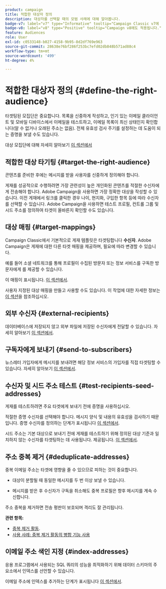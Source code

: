 ```yaml
---
product: campaign
title: 적합한 대상자 정의
description: 대상자를 선택할 때의 모범 사례에 대해 알아봅니다.
badge-v7: label="v7" type="Informative" tooltip="Campaign Classic v7에 적용"
badge-v8: label="v8" type="Positive" tooltip="Campaign v8에도 적용됩니다."
feature: Audiences
role: User
exl-id: c0533148-b027-4158-9b95-8d2df769e963
source-git-commit: 28638e76bf286f253bc7efd02db848b571ad88c4
workflow-type: tm+mt
source-wordcount: '499'
ht-degree: 4%

---
```


# 적합한 대상자 정의 {#define-the-right-audience}

타겟팅된 모집단은 중요합니다. 목록을 신중하게 작성하고, 인기 있는 이메일 클라이언트 및 모바일 디바이스에서 이메일을 테스트하고, 이메일 목록이 최신 상태인지 확인합니다(알 수 없거나 오래된 주소는 없음). 전체 유효성 검사 주기를 설정하는 데 도움이 되는 증명을 보낼 수도 있습니다.

대상 모집단에 대해 자세히 알아보기 [이 섹션에서](steps-defining-the-target-population.md)

## 적합한 대상 타기팅 {#target-the-right-audience}

콘텐츠를 준비한 후에는 메시지를 받을 사용자를 신중하게 정의해야 합니다.

게재를 성공적으로 수행하려면 가장 관련성이 높은 개인화된 콘텐츠를 적절한 수신자에게 전송해야 합니다. Adobe Campaign을 사용하면 가장 정확한 대상을 작성할 수 있습니다. 이전 게재에서 링크를 클릭한 경우 나이, 현지화, 구입한 항목 등에 따라 수신자를 선택할 수 있습니다. Adobe Campaign을 사용하면 테스트 프로필, 컨트롤 그룹 및 시드 주소를 정의하여 타겟이 올바른지 확인할 수도 있습니다.

## 대상 매핑 {#target-mappings}

Campaign Classic에서 기본적으로 게재 템플릿은 타겟팅합니다 **수신자**. Adobe Campaign은 게재에 대한 다른 타겟 매핑을 제공하며, 필요에 따라 변경할 수 있습니다.

예를 들어 소셜 네트워크를 통해 프로필이 수집된 방문자 또는 정보 서비스를 구독한 방문자에게 를 제공할 수 있습니다.

이 매핑이 표시됩니다. [이 섹션에서](selecting-a-target-mapping.md).

사용자 지정된 대상 매핑을 만들고 사용할 수도 있습니다. 이 작업에 대한 자세한 정보는 [이 섹션](../../configuration/using/target-mapping.md)을 참조하십시오.

## 외부 수신자 {#external-recipients}

데이터베이스에 저장되지 않고 외부 파일에 저장된 수신자에게 전달할 수 있습니다. 자세히 알아보기 [이 섹션에서](steps-defining-the-target-population.md#selecting-external-recipients).

## 구독자에게 보내기 {#send-to-subscribers}

뉴스레터 가입자에게 메시지를 보내려면 해당 정보 서비스의 가입자를 직접 타겟팅할 수 있습니다. 자세히 알아보기 [이 섹션에서](managing-subscriptions.md#delivering-to-the-subscribers-of-a-service).


## 수신자 및 시드 주소 테스트 {#test-recipients-seed-addresses}

게재를 테스트하려면 주요 타겟에게 보내기 전에 증명을 사용하십시오.

적절한 증명 수신자를 선택해야 합니다. 메시지 양식 및 내용의 유효성을 검사하기 때문입니다. 증명 수신자를 정의하는 단계가 표시됩니다 [이 섹션에서](steps-defining-the-target-population.md#selecting-the-proof-target).

시드 주소는 기본 대상으로 보내기 전에 게재를 테스트하기 위해 정의된 대상 기준과 일치하지 않는 수신자를 타겟팅하는 데 사용됩니다. 제공됩니다. [이 섹션에서](about-seed-addresses.md).

## 주소 중복 제거 {#deduplicate-addresses}

중복 이메일 주소는 타겟에 영향을 줄 수 있으므로 피하는 것이 중요합니다.

* 대상이 분할될 때 동일한 메시지를 두 번 이상 보낼 수 있습니다.

* 메시지를 받은 후 수신자가 구독을 취소해도 중복 프로필은 향후 메시지를 계속 수신합니다.

주소 중복을 제거하면 전송 평판이 보호되며 격리도 잘 관리됩니다.

**관련 항목:**

* [중복 제거 활동](../../workflow/using/deduplication.md).
* [사용 사례: 중복 제거 활동의 병합 기능 사용](../../workflow/using/deduplication-merge.md)

## 이메일 주소 색인 지정 {#index-addresses}

응용 프로그램에서 사용되는 SQL 쿼리의 성능을 최적화하기 위해 데이터 스키마의 주 요소에서 인덱스를 선언할 수 있습니다.

이메일 주소에 인덱스를 추가하는 단계가 표시됩니다 [이 섹션에서](../../configuration/using/database-mapping.md#indexed-fields).
